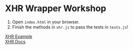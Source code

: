 # XHR Wrapper Workshop

1. Open `index.html` in your browser.
2. Finish the methods in `xhr.js` to pass the tests in `tests.js`!

[XHR Example](https://www.w3schools.com/xml/dom_httprequest.asp)  
[XHR Docs](https://developer.mozilla.org/en-US/docs/Web/API/XMLHttpRequest)
